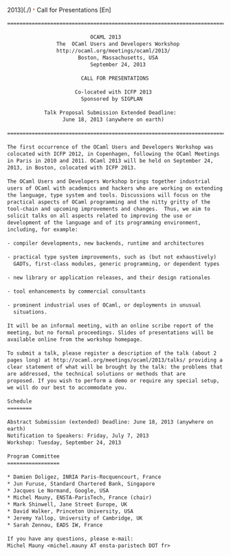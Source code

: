 2013](./)![\>](../../.././img/right_arrow.png)Call for Presentations
[En]

    ==============================================================================

                               OCAML 2013
                    The  OCaml Users and Developers Workshop
                    http://ocaml.org/meetings/ocaml/2013/
                           Boston, Massachusetts, USA
                               September 24, 2013

                            CALL FOR PRESENTATIONS

                          Co-located with ICFP 2013
                            Sponsored by SIGPLAN

                Talk Proposal Submission Extended Deadline:
                      June 18, 2013 (anywhere on earth)
                                       
    ==============================================================================

    The first occurrence of the OCaml Users and Developers Workshop was
    colocated with ICFP 2012, in Copenhagen, following the OCaml Meetings
    in Paris in 2010 and 2011. OCaml 2013 will be held on September 24,
    2013, in Boston, colocated with ICFP 2013.

    The OCaml Users and Developers Workshop brings together industrial
    users of OCaml with academics and hackers who are working on extending
    the language, type system and tools. Discussions will focus on the
    practical aspects of OCaml programming and the nitty gritty of the
    tool-chain and upcoming improvements and changes.  Thus, we aim to
    solicit talks on all aspects related to improving the use or
    development of the language and of its programming environment,
    including, for example:

    - compiler developments, new backends, runtime and architectures

    - practical type system improvements, such as (but not exhaustively) 
      GADTs, first-class modules, generic programming, or dependent types

    - new library or application releases, and their design rationales

    - tool enhancements by commercial consultants

    - prominent industrial uses of OCaml, or deployments in unusual
      situations.

    It will be an informal meeting, with an online scribe report of the
    meeting, but no formal proceedings. Slides of presentations will be
    available online from the workshop homepage.

    To submit a talk, please register a description of the talk (about 2
    pages long) at http://ocaml.org/meetings/ocaml/2013/talks/ providing a
    clear statement of what will be brought by the talk: the problems that
    are addressed, the technical solutions or methods that are
    proposed. If you wish to perform a demo or require any special setup,
    we will do our best to accommodate you.

    Schedule
    ========

    Abstract Submission (extended) Deadline: June 18, 2013 (anywhere on earth)
    Notification to Speakers: Friday, July 7, 2013
    Workshop: Tuesday, September 24, 2013

    Program Committee 
    =================

    * Damien Doligez, INRIA Paris-Rocquencourt, France
    * Jun Furuse, Standard Chartered Bank, Singapore
    * Jacques Le Normand, Google, USA
    * Michel Mauny, ENSTA-ParisTech, France (chair)
    * Mark Shinwell, Jane Street Europe, UK
    * David Walker, Princeton University, USA
    * Jeremy Yallop, University of Cambridge, UK
    * Sarah Zennou, EADS IW, France

    If you have any questions, please e-mail:
    Michel Mauny <michel.mauny AT ensta-paristech DOT fr>
